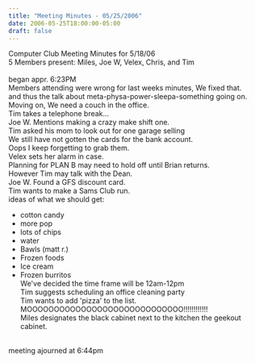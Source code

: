 ```yaml
---
title: "Meeting Minutes - 05/25/2006"
date: 2006-05-25T18:00:00-05:00
draft: false
---
```


Computer Club Meeting Minutes for 5/18/06<br>
5 Members present: Miles, Joe W, Velex, Chris, and Tim<br>
<br>
began appr. 6:23PM<br>
Members attending were wrong for last weeks minutes, We fixed that.<br>
and thus the talk about meta-physa-power-sleepa-something going on.<br>
Moving on, We need a couch in the office.<br>
Tim takes a telephone break...<br>
Joe W. Mentions making a crazy make shift one.<br>
Tim asked his mom to look out for one garage selling<br>
We still have not gotten the cards for the bank account.<br>
Oops I keep forgetting to grab them.<br>
Velex sets her alarm in case.<br>
Planning for PLAN B may need to hold off until Brian returns.<br>
However Tim may talk with the Dean.<br>
Joe W. Found a GFS discount card.<br>
Tim wants to make a Sams Club run.<br>
ideas of what we should get:<br>
- cotton candy<br>
- more pop<br>
- lots of chips<br>
- water<br>
- Bawls (matt r.)<br>
- Frozen foods<br>
 - Ice cream<br>
 - Frozen burritos<br>
We've decided the time frame will be 12am-12pm<br>
Tim suggests scheduling an office cleaning party<br>
Tim wants to add 'pizza' to the list.<br>
MOOOOOOOOOOOOOOOOOOOOOOOOOOOOO!!!!!!!!!!!!<br>
Miles designates the black cabinet next to the kitchen the geekout cabinet.<br>
<br>
meeting ajourned at 6:44pm<br>
<br>
